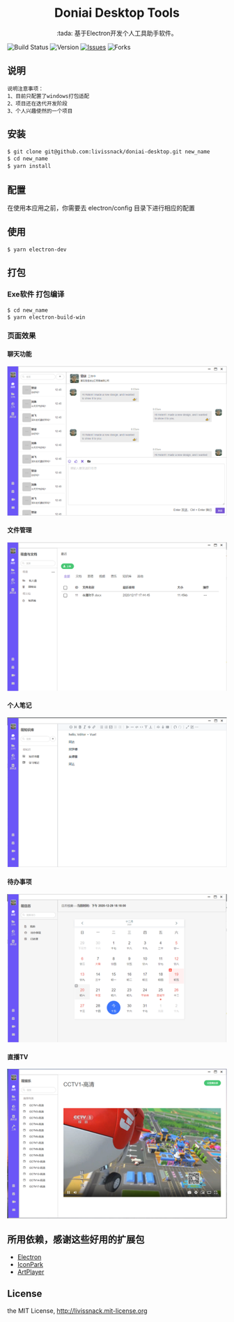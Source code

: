 <h1 align="center">Doniai Desktop Tools</h1>

<p align="center">:tada: 基于Electron开发个人工具助手软件。</p>

![Build Status](https://img.shields.io/travis/livissnack/doniai-desktop)
![Version](https://img.shields.io/github/package-json/v/livissnack/doniai-desktop)
[![Issues](https://img.shields.io/github/issues/livissnack/doniai-desktop.svg)](https://github.com/livissnack/doniai-desktop/issues)
![Forks](https://img.shields.io/github/forks/livissnack/doniai-desktop.svg)

## 说明

```
说明注意事项：
1、目前只配置了windows打包适配
2、项目还在迭代开发阶段
3、个人兴趣使然的一个项目
```

## 安装

```sh
$ git clone git@github.com:livissnack/doniai-desktop.git new_name
$ cd new_name
$ yarn install
```

## 配置

在使用本应用之前，你需要去 electron/config 目录下进行相应的配置

## 使用

```node
$ yarn electron-dev
```

## 打包

### Exe软件 打包编译

```node
$ cd new_name
$ yarn electron-build-win
```

### 页面效果

#### 聊天功能
![effect](/example/images/1.png)

#### 文件管理
![effect](/example/images/2.png)

#### 个人笔记
![effect](/example/images/3.png)

#### 待办事项
![effect](/example/images/4.png)

#### 直播TV
![effect](/example/images/5.png)

## 所用依赖，感谢这些好用的扩展包

- [Electron](https://www.electronjs.org/)
- [IconPark](http://iconpark.bytedance.com/)
- [ArtPlayer](https://artplayer.org/)

## License

the MIT License, http://livissnack.mit-license.org
